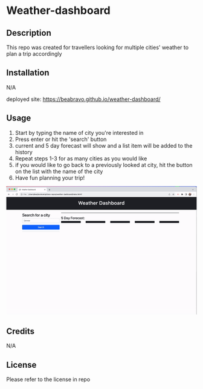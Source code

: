 # Weather-dashboard

## Description

This repo was created for travellers looking for multiple cities' weather to plan a trip accordingly

## Installation

N/A

deployed site: https://beabravo.github.io/weather-dashboard/

## Usage

1. Start by typing the name of city you're interested in
2. Press enter or hit the 'search' button
3. current and 5 day forecast will show and a list item will be added to the history
4. Repeat steps 1-3 for as many cities as you would like
5. if you would like to go back to a previously looked at city, hit the button on the list with the name of the city
6. Have fun planning your trip!

![screen grab](./assets/screengrab.gif)

## Credits

N/A

## License

Please refer to the license in repo
